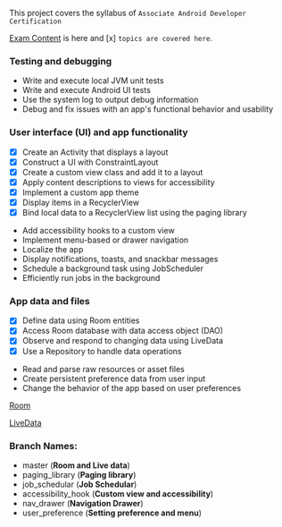 This project covers the syllabus of `Associate Android Developer Certification`

[Exam Content](https://developers.google.com/training/certification/associate-android-developer/#exam-content) is here and [x] `topics are covered here`.

### Testing and debugging
- Write and execute local JVM unit tests
- Write and execute Android UI tests
- Use the system log to output debug information
- Debug and fix issues with an app's functional behavior and usability

### User interface (UI) and app functionality
- [x] Create an Activity that displays a layout
- [x] Construct a UI with ConstraintLayout
- [x] Create a custom view class and add it to a layout
- [x] Apply content descriptions to views for accessibility
- [x] Implement a custom app theme
- [x] Display items in a RecyclerView
- [x] Bind local data to a RecyclerView list using the paging library
- Add accessibility hooks to a custom view
- Implement menu-based or drawer navigation
- Localize the app
- Display notifications, toasts, and snackbar messages
- Schedule a background task using JobScheduler
- Efficiently run jobs in the background

### App data and files

- [x] Define data using Room entities
- [x] Access Room database with data access object (DAO)
- [x] Observe and respond to changing data using LiveData
- [x] Use a Repository to handle data operations
- Read and parse raw resources or asset files
- Create persistent preference data from user input
- Change the behavior of the app based on user preferences

[Room](https://android.jlelse.eu/pre-populate-room-database-6920f9acc870)

[LiveData](http://jensklingenberg.de/learn-how-to-use-livedata/)


### Branch Names:

- master (**Room and Live data**)
- paging_library (**Paging library**)
- job_schedular (**Job Schedular**)
- accessibility_hook (**Custom view and accessibility**)
- nav_drawer (**Navigation Drawer**)
- user_preference (**Setting preference and menu**)


